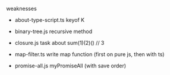 weaknesses

- about-type-script.ts
keyof K

- binary-tree.js
recursive method

- closure.js
task about sum(1)(2)() // 3

- map-filter.ts
write map function (first on pure js, then with ts)

- promise-all.js
myPromiseAll (with save order)
